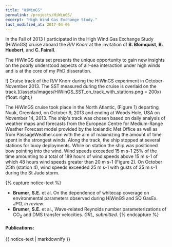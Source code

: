 ```yaml
---
title: "HiWinGS"
permalink: /projects/HiWinGS/
excerpt: "High Wind Gas Exchange Study."
last_modified_at: 2017-04-06
---
```


In the Fall of 2013 I participated in the High Wind Gas Exchange Study (HiWinGS) cruise aboard the *R/V Knorr* at the invitation of **B. Blomquist**, **B. Huebert**, and **C. Fairall**. 

The HiWinGS data set presents the unique opportunity to gain new insights on the poorly understood aspects of air-sea interaction under high winds and is at the core of my PhD disseration.

![ Cruise track of the R/V Knorr during the HiWinGS experiment in October-November 2013. The SST measured during the cruise is overlaid on the track.](/assets/images/HiWinGS_SST_on_track_with_stations.png = 200x){float: right;}

The HiWinGS cruise took place in the North Atlantic, (Figure 1) departing Nuuk, Greenland, on October 9, 2013 and ending at Woods Hole, USA on November 14,  2013. The ship's track was chosen based on daily analysis of weather maps and forecasts from the European Centre for Medium-Range Weather Forecast model provided by the Icelandic Met Office as well as from PassageWeather.com with the aim of maximizing the amount of time spent in the strongest winds. Along the track, the ship stopped at several stations for buoy deployments. While on station the ship was positioned bow pointing into the wind. Wind speeds exceeded 15 m s-1 25% of the time amounting to a total of 189 hours of wind speeds above 15 m s-1 of which 48 hours wind speeds greater than 20 m s-1 (Figure 2). On October 25th (station 4), wind speeds exceeded 25 m s-1 with gusts of 35 m s-1 during the St Jude storm.



{% capture notice-text %}
* **Brumer**, **S.E.** et al. On the dependence of whitecap coverage on environmental parameters observed during HiWinGS and SO GasEx. *JPO, in review*.
* **Brumer**, **S.E.** et al., Wave-related Reynolds number parameterizations of CO<sub>2</sub> and DMS transfer velocities. *GRL, submitted*.
{% endcapture %}

<div class="notice--info">
  <h4>Publications:</h4>
  {{ notice-text | markdownify }}
</div>